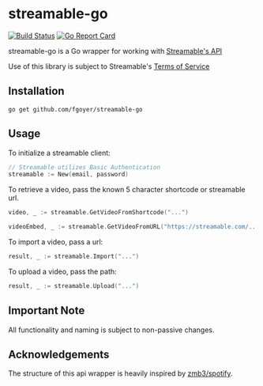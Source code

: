 # streamable-go

[![Build Status](https://travis-ci.org/fgoyer/streamable-go.svg?branch=master)](https://travis-ci.org/fgoyer/streamable-go)
[![Go Report Card](https://goreportcard.com/badge/fgoyer/streamable-go)](https://goreportcard.com/report/fgoyer/streamable-go)

streamable-go is a Go wrapper for working with [Streamable's API](https://streamable.com/documentation)

Use of this library is subject to Streamable's [Terms of Service](https://terms.streamable.com/)

## Installation

`go get github.com/fgoyer/streamable-go`

## Usage

To initialize a streamable client:

```Go
// Streamable utilizes Basic Authentication
streamable := New(email, password)
```

To retrieve a video, pass the known 5 character shortcode or streamable url.

```Go
video, _ := streamable.GetVideoFromShortcode("...")

videoEmbed, _ := streamable.GetVideoFromURL("https://streamable.com/...")
```

To import a video, pass a url:

```Go
result, _ := streamable.Import("...")
```

To upload a video, pass the path:

```Go
result, _ := streamable.Upload("...")
```

## Important Note

All functionality and naming is subject to non-passive changes.

## Acknowledgements

The structure of this api wrapper is heavily inspired by [zmb3/spotify](https://github.com/zmb3/spotify).
